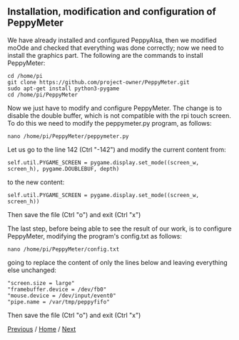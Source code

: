 ## Installation, modification and configuration of PeppyMeter
We have already installed and configured PeppyAlsa, then we modified moOde and checked that everything was done correctly; now we need to install the graphics part.
The following are the commands to install PeppyMeter:
```
cd /home/pi
git clone https://github.com/project-owner/PeppyMeter.git
sudo apt-get install python3-pygame
cd /home/pi/PeppyMeter
```
Now we just have to modify and configure PeppyMeter.
The change is to disable the double buffer, which is not compatible with the rpi touch screen.
To do this we need to modify the peppymeter.py program, as follows:
```
nano /home/pi/PeppyMeter/peppymeter.py
```
Let us go to the line 142 (Ctrl "-142")
and modify the current content from:
```
self.util.PYGAME_SCREEN = pygame.display.set_mode((screen_w, screen_h), pygame.DOUBLEBUF, depth)
```
to the new content:
```
self.util.PYGAME_SCREEN = pygame.display.set_mode((screen_w, screen_h))
```
Then save the file (Ctrl "o")
and exit (Ctrl "x")

The last step, before being able to see the result of our work, is to configure PeppyMeter, modifying the program's config.txt as follows:
```
nano /home/pi/PeppyMeter/config.txt
```
going to replace the content of only the lines below and leaving everything else unchanged:
```
"screen.size = large"
"framebuffer.device = /dev/fb0"
"mouse.device = /dev/input/event0"
"pipe.name = /var/tmp/peppyfifo"
```
Then save the file (Ctrl "o")
and exit (Ctrl "x")

[Previous](https://github.com/FdeAlexa/PeppyMeter_and_moOde/blob/main/2_moOde.md) / [Home](https://github.com/FdeAlexa/PeppyMeter_and_moOde/blob/main/README.md) /  [Next](https://github.com/FdeAlexa/PeppyMeter_and_moOde/blob/main/4_Tests.md)
